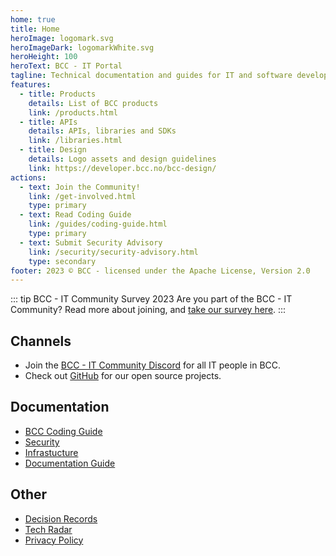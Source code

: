 ```yaml
---
home: true
title: Home
heroImage: logomark.svg
heroImageDark: logomarkWhite.svg
heroHeight: 100
heroText: BCC - IT Portal
tagline: Technical documentation and guides for IT and software development in BCC
features:
  - title: Products
    details: List of BCC products
    link: /products.html
  - title: APIs
    details: APIs, libraries and SDKs
    link: /libraries.html
  - title: Design
    details: Logo assets and design guidelines
    link: https://developer.bcc.no/bcc-design/
actions:
  - text: Join the Community!
    link: /get-involved.html
    type: primary
  - text: Read Coding Guide
    link: /guides/coding-guide.html
    type: primary
  - text: Submit Security Advisory
    link: /security/security-advisory.html
    type: secondary
footer: 2023 © BCC - licensed under the Apache License, Version 2.0
---
```


::: tip BCC - IT Community Survey 2023
Are you part of the BCC - IT Community? Read more about joining, and [take our survey here](get-involved.md).
:::

## Channels

* Join the [BCC - IT Community Discord](https://developer.bcc.no/discord/) for all IT people in BCC.
* Check out [GitHub](https://github.com/bcc-code) for our open source projects.

## Documentation

* [BCC Coding Guide](guides/coding-guide.md)
* [Security](security/index.md)
* [Infrastucture](/bcc-platform)
* [Documentation Guide](/bcc-documentation-base)
   
## Other

* [Decision Records](https://developer.bcc.no/bcc-decision-records/)
* [Tech Radar](https://developer.bcc.no/bcc-decision-records/tech-radar/)
* [Privacy Policy](./privacy-policy.md)
